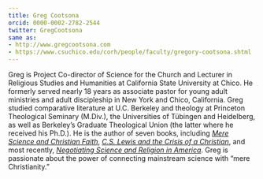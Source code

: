 ```yaml
---
title: Greg Cootsona
orcid: 0000-0002-2782-2544  
twitter: GregCootsona
same as:
- http://www.gregcootsona.com
- https://www.csuchico.edu/corh/people/faculty/gregory-cootsona.shtml
---
```

Greg is Project Co-director of Science for the Church and Lecturer in Religious Studies and Humanities at California State University at Chico. He formerly served nearly 18 years as associate pastor for young adult ministries and adult discipleship in New York and Chico, California. Greg studied comparative literature at U.C. Berkeley and theology at Princeton Theological Seminary (M.Div.), the Universities of Tübingen and Heidelberg, as well as Berkeley’s Graduate Theological Union (the latter where he received his Ph.D.). He is the author of seven books, including [*Mere Science and Christian Faith*](https://www.amazon.com/Mere-Science-Christian-Faith-Bridging/dp/0830838147), [*C.S. Lewis and the Crisis of a Christian*](https://www.amazon.com/C-S-Lewis-Crisis-Christian/dp/0664239404), and most recently, [*Negotiating Science and Religion in America*](https://www.amazon.com/Negotiating-Science-Religion-America-Present/dp/1138067393). Greg is passionate about the power of connecting mainstream science with “mere Christianity.”
